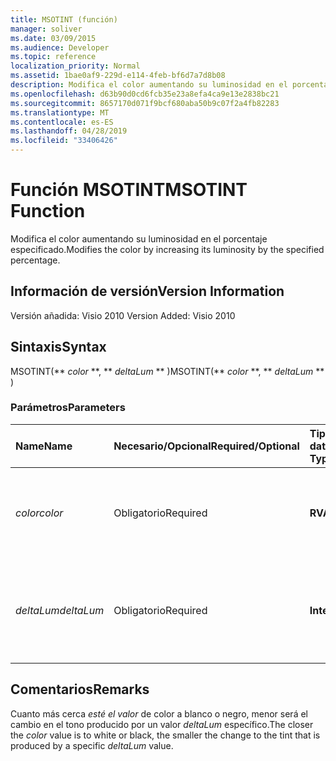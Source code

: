 ```yaml
---
title: MSOTINT (función)
manager: soliver
ms.date: 03/09/2015
ms.audience: Developer
ms.topic: reference
localization_priority: Normal
ms.assetid: 1bae0af9-229d-e114-4feb-bf6d7a7d8b08
description: Modifica el color aumentando su luminosidad en el porcentaje especificado.
ms.openlocfilehash: d63b90d0cd6fcb35e23a8efa4ca9e13e2838bc21
ms.sourcegitcommit: 8657170d071f9bcf680aba50b9c07f2a4fb82283
ms.translationtype: MT
ms.contentlocale: es-ES
ms.lasthandoff: 04/28/2019
ms.locfileid: "33406426"
---
```

# <a name="msotint-function"></a><span data-ttu-id="28131-103">Función MSOTINT</span><span class="sxs-lookup"><span data-stu-id="28131-103">MSOTINT Function</span></span>

<span data-ttu-id="28131-104">Modifica el color aumentando su luminosidad en el porcentaje especificado.</span><span class="sxs-lookup"><span data-stu-id="28131-104">Modifies the color by increasing its luminosity by the specified percentage.</span></span>
  
## <a name="version-information"></a><span data-ttu-id="28131-105">Información de versión</span><span class="sxs-lookup"><span data-stu-id="28131-105">Version Information</span></span>

<span data-ttu-id="28131-106">Versión añadida: Visio 2010
</span><span class="sxs-lookup"><span data-stu-id="28131-106">Version Added: Visio 2010</span></span> 
  
## <a name="syntax"></a><span data-ttu-id="28131-107">Sintaxis</span><span class="sxs-lookup"><span data-stu-id="28131-107">Syntax</span></span>

<span data-ttu-id="28131-108">MSOTINT(\*\* *color* \*\*, \*\* *deltaLum* \*\* )</span><span class="sxs-lookup"><span data-stu-id="28131-108">MSOTINT(\*\* *color* \*\*, \*\* *deltaLum* \*\* )</span></span> 
  
### <a name="parameters"></a><span data-ttu-id="28131-109">Parámetros</span><span class="sxs-lookup"><span data-stu-id="28131-109">Parameters</span></span>

|<span data-ttu-id="28131-110">**Name**</span><span class="sxs-lookup"><span data-stu-id="28131-110">**Name**</span></span>|<span data-ttu-id="28131-111">**Necesario/Opcional**</span><span class="sxs-lookup"><span data-stu-id="28131-111">**Required/Optional**</span></span>|<span data-ttu-id="28131-112">**Tipo de datos**</span><span class="sxs-lookup"><span data-stu-id="28131-112">**Data Type**</span></span>|<span data-ttu-id="28131-113">**Descripción**</span><span class="sxs-lookup"><span data-stu-id="28131-113">**Description**</span></span>|
|:-----|:-----|:-----|:-----|
| <span data-ttu-id="28131-114">_color_</span><span class="sxs-lookup"><span data-stu-id="28131-114">_color_</span></span> <br/> |<span data-ttu-id="28131-115">Obligatorio</span><span class="sxs-lookup"><span data-stu-id="28131-115">Required</span></span>  <br/> |<span data-ttu-id="28131-116">**RVA**</span><span class="sxs-lookup"><span data-stu-id="28131-116">**RGB**</span></span> <br/> |<span data-ttu-id="28131-117">Valor de color RGB estándar (rojo, verde, azul) o referencia a un color.</span><span class="sxs-lookup"><span data-stu-id="28131-117">The standard RGB (red, green, blue) color value or reference to a color.</span></span>  <br/> |
| <span data-ttu-id="28131-118">_deltaLum_</span><span class="sxs-lookup"><span data-stu-id="28131-118">_deltaLum_</span></span> <br/> |<span data-ttu-id="28131-119">Obligatorio</span><span class="sxs-lookup"><span data-stu-id="28131-119">Required</span></span>  <br/> |<span data-ttu-id="28131-120">**Integer**</span><span class="sxs-lookup"><span data-stu-id="28131-120">**Integer**</span></span> <br/> |<span data-ttu-id="28131-121">El cambio porcentual hacia blanco (-100 %) o negro (100 %) desde el  _valor de_ color.</span><span class="sxs-lookup"><span data-stu-id="28131-121">The percentage change toward white (-100%) or black (100%) from the  _color_ value.</span></span>  <br/> |
   
## <a name="remarks"></a><span data-ttu-id="28131-122">Comentarios</span><span class="sxs-lookup"><span data-stu-id="28131-122">Remarks</span></span>

<span data-ttu-id="28131-123">Cuanto más cerca  _esté el valor_ de color a blanco o negro, menor será el cambio en el tono producido por un valor  _deltaLum_ específico.</span><span class="sxs-lookup"><span data-stu-id="28131-123">The closer the  _color_ value is to white or black, the smaller the change to the tint that is produced by a specific  _deltaLum_ value.</span></span> 
  

